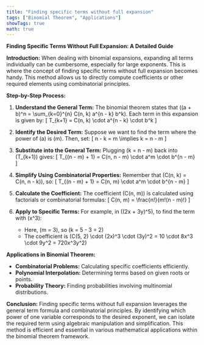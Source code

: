 ```yaml
---
title: "Finding specific terms without full expansion"
tags: ["Binomial Theorem", "Applications"]
showTags: true
math: true
---
```




**Finding Specific Terms Without Full Expansion: A Detailed Guide**

**Introduction:**
When dealing with binomial expansions, expanding all terms individually can be cumbersome, especially for large exponents. This is where the concept of finding specific terms without full expansion becomes handy. This method allows us to directly compute coefficients or other required elements using combinatorial principles.

**Step-by-Step Process:**

1. **Understand the General Term:**
   The binomial theorem states that \((a + b)^n = \sum_{k=0}^{n} C(n, k) a^{n - k} b^k\). Each term in this expansion is given by:
   \[ T_{k+1} = C(n, k) \cdot a^{n - k} \cdot b^k \]
   
2. **Identify the Desired Term:**
   Suppose we want to find the term where the power of \(a\) is \(m\). Then, set:
   \[ n - k = m \implies k = n - m \]
   
3. **Substitute into the General Term:**
   Plugging \(k = n - m\) back into \(T_{k+1}\) gives:
   \[ T_{(n - m) + 1} = C(n, n - m) \cdot a^m \cdot b^{n - m} \]
   
4. **Simplify Using Combinatorial Properties:**
   Remember that \(C(n, k) = C(n, n - k)\), so:
   \[ T_{(n - m) + 1} = C(n, m) \cdot a^m \cdot b^{n - m} \]
   
5. **Calculate the Coefficient:**
   The coefficient \(C(n, m)\) is calculated using factorials or combinatorial formulas:
   \[ C(n, m) = \frac{n!}{m!(n - m)!} \]
   
6. **Apply to Specific Terms:**
   For example, in \((2x + 3y)^5\), to find the term with \(x^3\):
   - Here, \(m = 3\), so \(k = 5 - 3 = 2\)
   - The coefficient is \(C(5, 2) \cdot (2x)^3 \cdot (3y)^2 = 10 \cdot 8x^3 \cdot 9y^2 = 720x^3y^2\)

**Applications in Binomial Theorem:**

- **Combinatorial Problems:** Calculating specific coefficients efficiently.
- **Polynomial Interpolation:** Determining terms based on given roots or points.
- **Probability Theory:** Finding probabilities involving multinomial distributions.

**Conclusion:**
Finding specific terms without full expansion leverages the general term formula and combinatorial principles. By identifying which power of one variable corresponds to the desired exponent, we can isolate the required term using algebraic manipulation and simplification. This method is efficient and essential in various mathematical applications within the binomial theorem framework.
